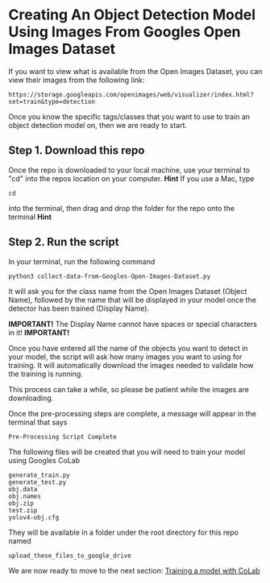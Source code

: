# Creating An Object Detection Model Using Images From Googles Open Images Dataset

If you want to view what is available from the Open Images Dataset, you can view their images from the following link:
```
https://storage.googleapis.com/openimages/web/visualizer/index.html?set=train&type=detection
```

Once you know the specific tags/classes that you want to use to train an object detection model on, then we are ready to start.

## Step 1. Download this repo
Once the repo is downloaded to your local machine, use your terminal to "cd" into the repos location on your computer.
**Hint**
If you use a Mac, type
```
cd
```
into the terminal, then drag and drop the folder for the repo onto the terminal
**Hint**

## Step 2. Run the script
In your terminal, run the following command
```
python3 collect-data-from-Googles-Open-Images-Dataset.py
```

It will ask you for the class name from the Open Images Dataset (Object Name), followed by the name that will be displayed in your model once the detector has been trained (Display Name).

**IMPORTANT!**
The Display Name cannot have spaces or special characters in it!
**IMPORTANT!**

Once you have entered all the name of the objects you want to detect in your model, the script will ask how many images you want to using for training. It will automatically download the images needed to validate how the training is running.

This process can take a while, so please be patient while the images are downloading.

Once the pre-processing steps are complete, a message will appear in the terminal that says
```
Pre-Processing Script Complete
```

The following files will be created that you will need to train your model using Googles CoLab
```
generate_train.py
generate_test.py
obj.data
obj.names
obj.zip
test.zip
yolov4-obj.cfg
```

They will be available in a folder under the root directory for this repo named
```
upload_these_files_to_google_drive
```

We are now ready to move to the next section:
[Training a model with CoLab](https://github.com/JPM-Tech/Object-Detection/tree/master/Training/Train-a-model-with-CoLab)
